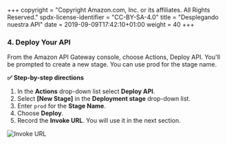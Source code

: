 +++
copyright = "Copyright Amazon.com, Inc. or its affiliates. All Rights Reserved."
spdx-license-identifier = "CC-BY-SA-4.0"
title = "Desplegando nuestra API"
date = 2019-09-09T17:42:10+01:00
weight = 40
+++

### 4. Deploy Your API
From the Amazon API Gateway console, choose Actions, Deploy API. You'll be prompted to create a new stage. You can use prod for the stage name.

**:white_check_mark: Step-by-step directions**

1. In the **Actions** drop-down list select **Deploy API**.
1. Select **[New Stage]** in the **Deployment stage** drop-down list.
1. Enter `prod` for the **Stage Name**.
1. Choose **Deploy**.
1. Record the **Invoke URL**. You will use it in the next section.

 ![Invoke URL](/images/API-invokeURL.png)